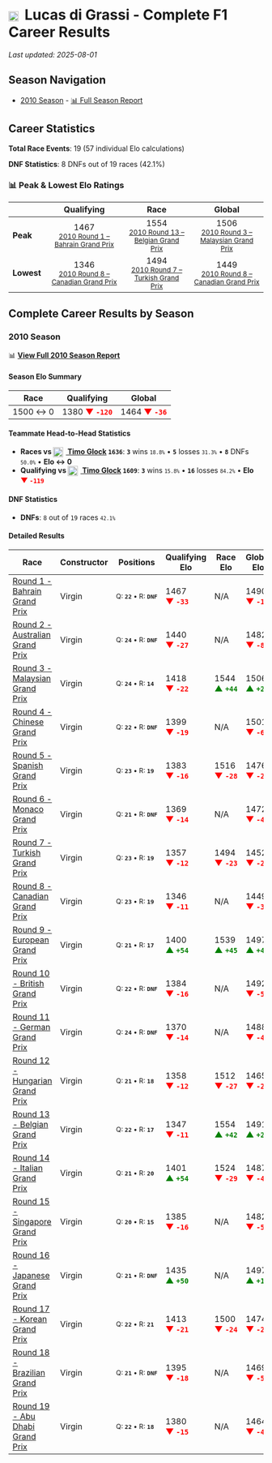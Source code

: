# <img src="https://upload.wikimedia.org/wikipedia/commons/0/05/Flag_of_Brazil.svg" alt="Brazil" width="20" height="auto" style="vertical-align: middle; margin-right: 5px;" onerror="this.outerHTML='🇧🇷'; this.style.marginRight='5px';"/> Lucas di Grassi - Complete F1 Career Results

*Last updated: 2025-08-01*

## Season Navigation

- [2010 Season](#2010-season) - [📊 Full Season Report](../seasons/2010-season-report)

## Career Statistics

**Total Race Events**: 19 (57 individual Elo calculations)

**DNF Statistics**: 8 DNFs out of 19 races (42.1%)

### 📊 Peak & Lowest Elo Ratings

| &nbsp; | Qualifying | Race | Global |
|-------|------------|------|--------|
| **Peak** | <center> 1467 <br/><small> [2010 Round 1 – Bahrain Grand Prix](../seasons/2010-season-report#round-1-bahrain-grand-prix) </small></center> | <center> 1554 <br/><small> [2010 Round 13 – Belgian Grand Prix](../seasons/2010-season-report#round-13-belgian-grand-prix) </small></center> | <center> 1506  <br/><small> [2010 Round 3 – Malaysian Grand Prix](../seasons/2010-season-report#round-3-malaysian-grand-prix) </small></center> |
| **Lowest** | <center> 1346 <br/><small> [2010 Round 8 – Canadian Grand Prix](../seasons/2010-season-report#round-8-canadian-grand-prix) </small></center> | <center> 1494 <br/><small> [2010 Round 7 – Turkish Grand Prix](../seasons/2010-season-report#round-7-turkish-grand-prix) </small></center> | <center> 1449 <br/><small> [2010 Round 8 – Canadian Grand Prix](../seasons/2010-season-report#round-8-canadian-grand-prix) </small></center> |


## Complete Career Results by Season

### 2010 Season

📊 **[View Full 2010 Season Report](../seasons/2010-season-report)**

#### Season Elo Summary

| Race | Qualifying | Global |
|------|------------|--------|
| 1500 ↔ 0 | 1380 **<span style="color: red;">▼&nbsp;`-120`</span>** | 1464 **<span style="color: red;">▼&nbsp;`-36`</span>** |

#### Teammate Head-to-Head Statistics

- **Races vs [<img src="https://upload.wikimedia.org/wikipedia/commons/b/ba/Flag_of_Germany.svg" alt="Germany" width="20" height="auto" style="vertical-align: middle; margin-right: 5px;" onerror="this.outerHTML='🇩🇪'; this.style.marginRight='5px';"/> Timo Glock](timo-glock) `1636`**: **`3`** wins <small>`18.8%`</small> • **`5`** losses <small>`31.3%`</small> • **`8`** DNFs <small>`50.0%`</small> • **Elo ↔ 0**
- **Qualifying vs [<img src="https://upload.wikimedia.org/wikipedia/commons/b/ba/Flag_of_Germany.svg" alt="Germany" width="20" height="auto" style="vertical-align: middle; margin-right: 5px;" onerror="this.outerHTML='🇩🇪'; this.style.marginRight='5px';"/> Timo Glock](timo-glock) `1609`**: **`3`** wins <small>`15.8%`</small> • **`16`** losses <small>`84.2%`</small> • **Elo <span style="color: red;">▼&nbsp;`-119`</span>**

#### DNF Statistics

- **DNFs**: `8` out of `19` races <small>`42.1%`</small>

#### Detailed Results

| Race | Constructor | Positions | Qualifying Elo | Race Elo | Global Elo | Teammate |
|------|-------------|-----------|----------------|----------|------------|----------|
| [Round 1 - Bahrain Grand Prix](../seasons/2010-season-report#round-1-bahrain-grand-prix) | Virgin | <small>Q:&nbsp;**`22`**&nbsp;•&nbsp;R:&nbsp;**`DNF`**</small> | 1467 **<span style="color: red;">▼&nbsp;`-33`</span>** | N/A | 1490 **<span style="color: red;">▼&nbsp;`-10`</span>** | [<img src="https://upload.wikimedia.org/wikipedia/commons/b/ba/Flag_of_Germany.svg" alt="Germany" width="20" height="auto" style="vertical-align: middle; margin-right: 5px;" onerror="this.outerHTML='🇩🇪'; this.style.marginRight='5px';"/> Timo Glock](timo-glock)<br/><small>Q:&nbsp;**`19`**&nbsp;•&nbsp;R:&nbsp;**`DNF`**</small> |
| [Round 2 - Australian Grand Prix](../seasons/2010-season-report#round-2-australian-grand-prix) | Virgin | <small>Q:&nbsp;**`24`**&nbsp;•&nbsp;R:&nbsp;**`DNF`**</small> | 1440 **<span style="color: red;">▼&nbsp;`-27`</span>** | N/A | 1482 **<span style="color: red;">▼&nbsp;`-8`</span>** | [<img src="https://upload.wikimedia.org/wikipedia/commons/b/ba/Flag_of_Germany.svg" alt="Germany" width="20" height="auto" style="vertical-align: middle; margin-right: 5px;" onerror="this.outerHTML='🇩🇪'; this.style.marginRight='5px';"/> Timo Glock](timo-glock)<br/><small>Q:&nbsp;**`23`**&nbsp;•&nbsp;R:&nbsp;**`DNF`**</small> |
| [Round 3 - Malaysian Grand Prix](../seasons/2010-season-report#round-3-malaysian-grand-prix) | Virgin | <small>Q:&nbsp;**`24`**&nbsp;•&nbsp;R:&nbsp;**`14`**</small> | 1418 **<span style="color: red;">▼&nbsp;`-22`</span>** | 1544 **<span style="color: green;">▲&nbsp;`+44`</span>** | 1506 **<span style="color: green;">▲&nbsp;`+24`</span>** | [<img src="https://upload.wikimedia.org/wikipedia/commons/b/ba/Flag_of_Germany.svg" alt="Germany" width="20" height="auto" style="vertical-align: middle; margin-right: 5px;" onerror="this.outerHTML='🇩🇪'; this.style.marginRight='5px';"/> Timo Glock](timo-glock)<br/><small>Q:&nbsp;**`16`**&nbsp;•&nbsp;R:&nbsp;**`23`**</small> |
| [Round 4 - Chinese Grand Prix](../seasons/2010-season-report#round-4-chinese-grand-prix) | Virgin | <small>Q:&nbsp;**`22`**&nbsp;•&nbsp;R:&nbsp;**`DNF`**</small> | 1399 **<span style="color: red;">▼&nbsp;`-19`</span>** | N/A | 1501 **<span style="color: red;">▼&nbsp;`-6`</span>** | [<img src="https://upload.wikimedia.org/wikipedia/commons/b/ba/Flag_of_Germany.svg" alt="Germany" width="20" height="auto" style="vertical-align: middle; margin-right: 5px;" onerror="this.outerHTML='🇩🇪'; this.style.marginRight='5px';"/> Timo Glock](timo-glock)<br/><small>Q:&nbsp;**`19`**&nbsp;•&nbsp;R:&nbsp;**`DNF`**</small> |
| [Round 5 - Spanish Grand Prix](../seasons/2010-season-report#round-5-spanish-grand-prix) | Virgin | <small>Q:&nbsp;**`23`**&nbsp;•&nbsp;R:&nbsp;**`19`**</small> | 1383 **<span style="color: red;">▼&nbsp;`-16`</span>** | 1516 **<span style="color: red;">▼&nbsp;`-28`</span>** | 1476 **<span style="color: red;">▼&nbsp;`-24`</span>** | [<img src="https://upload.wikimedia.org/wikipedia/commons/b/ba/Flag_of_Germany.svg" alt="Germany" width="20" height="auto" style="vertical-align: middle; margin-right: 5px;" onerror="this.outerHTML='🇩🇪'; this.style.marginRight='5px';"/> Timo Glock](timo-glock)<br/><small>Q:&nbsp;**`22`**&nbsp;•&nbsp;R:&nbsp;**`18`**</small> |
| [Round 6 - Monaco Grand Prix](../seasons/2010-season-report#round-6-monaco-grand-prix) | Virgin | <small>Q:&nbsp;**`21`**&nbsp;•&nbsp;R:&nbsp;**`DNF`**</small> | 1369 **<span style="color: red;">▼&nbsp;`-14`</span>** | N/A | 1472 **<span style="color: red;">▼&nbsp;`-4`</span>** | [<img src="https://upload.wikimedia.org/wikipedia/commons/b/ba/Flag_of_Germany.svg" alt="Germany" width="20" height="auto" style="vertical-align: middle; margin-right: 5px;" onerror="this.outerHTML='🇩🇪'; this.style.marginRight='5px';"/> Timo Glock](timo-glock)<br/><small>Q:&nbsp;**`20`**&nbsp;•&nbsp;R:&nbsp;**`DNF`**</small> |
| [Round 7 - Turkish Grand Prix](../seasons/2010-season-report#round-7-turkish-grand-prix) | Virgin | <small>Q:&nbsp;**`23`**&nbsp;•&nbsp;R:&nbsp;**`19`**</small> | 1357 **<span style="color: red;">▼&nbsp;`-12`</span>** | 1494 **<span style="color: red;">▼&nbsp;`-23`</span>** | 1452 **<span style="color: red;">▼&nbsp;`-20`</span>** | [<img src="https://upload.wikimedia.org/wikipedia/commons/b/ba/Flag_of_Germany.svg" alt="Germany" width="20" height="auto" style="vertical-align: middle; margin-right: 5px;" onerror="this.outerHTML='🇩🇪'; this.style.marginRight='5px';"/> Timo Glock](timo-glock)<br/><small>Q:&nbsp;**`21`**&nbsp;•&nbsp;R:&nbsp;**`18`**</small> |
| [Round 8 - Canadian Grand Prix](../seasons/2010-season-report#round-8-canadian-grand-prix) | Virgin | <small>Q:&nbsp;**`23`**&nbsp;•&nbsp;R:&nbsp;**`19`**</small> | 1346 **<span style="color: red;">▼&nbsp;`-11`</span>** | N/A | 1449 **<span style="color: red;">▼&nbsp;`-3`</span>** | [<img src="https://upload.wikimedia.org/wikipedia/commons/b/ba/Flag_of_Germany.svg" alt="Germany" width="20" height="auto" style="vertical-align: middle; margin-right: 5px;" onerror="this.outerHTML='🇩🇪'; this.style.marginRight='5px';"/> Timo Glock](timo-glock)<br/><small>Q:&nbsp;**`21`**&nbsp;•&nbsp;R:&nbsp;**`DNF`**</small> |
| [Round 9 - European Grand Prix](../seasons/2010-season-report#round-9-european-grand-prix) | Virgin | <small>Q:&nbsp;**`21`**&nbsp;•&nbsp;R:&nbsp;**`17`**</small> | 1400 **<span style="color: green;">▲&nbsp;`+54`</span>** | 1539 **<span style="color: green;">▲&nbsp;`+45`</span>** | 1497 **<span style="color: green;">▲&nbsp;`+48`</span>** | [<img src="https://upload.wikimedia.org/wikipedia/commons/b/ba/Flag_of_Germany.svg" alt="Germany" width="20" height="auto" style="vertical-align: middle; margin-right: 5px;" onerror="this.outerHTML='🇩🇪'; this.style.marginRight='5px';"/> Timo Glock](timo-glock)<br/><small>Q:&nbsp;**`22`**&nbsp;•&nbsp;R:&nbsp;**`19`**</small> |
| [Round 10 - British Grand Prix](../seasons/2010-season-report#round-10-british-grand-prix) | Virgin | <small>Q:&nbsp;**`22`**&nbsp;•&nbsp;R:&nbsp;**`DNF`**</small> | 1384 **<span style="color: red;">▼&nbsp;`-16`</span>** | N/A | 1492 **<span style="color: red;">▼&nbsp;`-5`</span>** | [<img src="https://upload.wikimedia.org/wikipedia/commons/b/ba/Flag_of_Germany.svg" alt="Germany" width="20" height="auto" style="vertical-align: middle; margin-right: 5px;" onerror="this.outerHTML='🇩🇪'; this.style.marginRight='5px';"/> Timo Glock](timo-glock)<br/><small>Q:&nbsp;**`19`**&nbsp;•&nbsp;R:&nbsp;**`18`**</small> |
| [Round 11 - German Grand Prix](../seasons/2010-season-report#round-11-german-grand-prix) | Virgin | <small>Q:&nbsp;**`24`**&nbsp;•&nbsp;R:&nbsp;**`DNF`**</small> | 1370 **<span style="color: red;">▼&nbsp;`-14`</span>** | N/A | 1488 **<span style="color: red;">▼&nbsp;`-4`</span>** | [<img src="https://upload.wikimedia.org/wikipedia/commons/b/ba/Flag_of_Germany.svg" alt="Germany" width="20" height="auto" style="vertical-align: middle; margin-right: 5px;" onerror="this.outerHTML='🇩🇪'; this.style.marginRight='5px';"/> Timo Glock](timo-glock)<br/><small>Q:&nbsp;**`23`**&nbsp;•&nbsp;R:&nbsp;**`18`**</small> |
| [Round 12 - Hungarian Grand Prix](../seasons/2010-season-report#round-12-hungarian-grand-prix) | Virgin | <small>Q:&nbsp;**`21`**&nbsp;•&nbsp;R:&nbsp;**`18`**</small> | 1358 **<span style="color: red;">▼&nbsp;`-12`</span>** | 1512 **<span style="color: red;">▼&nbsp;`-27`</span>** | 1465 **<span style="color: red;">▼&nbsp;`-22`</span>** | [<img src="https://upload.wikimedia.org/wikipedia/commons/b/ba/Flag_of_Germany.svg" alt="Germany" width="20" height="auto" style="vertical-align: middle; margin-right: 5px;" onerror="this.outerHTML='🇩🇪'; this.style.marginRight='5px';"/> Timo Glock](timo-glock)<br/><small>Q:&nbsp;**`18`**&nbsp;•&nbsp;R:&nbsp;**`16`**</small> |
| [Round 13 - Belgian Grand Prix](../seasons/2010-season-report#round-13-belgian-grand-prix) | Virgin | <small>Q:&nbsp;**`22`**&nbsp;•&nbsp;R:&nbsp;**`17`**</small> | 1347 **<span style="color: red;">▼&nbsp;`-11`</span>** | 1554 **<span style="color: green;">▲&nbsp;`+42`</span>** | 1491 **<span style="color: green;">▲&nbsp;`+26`</span>** | [<img src="https://upload.wikimedia.org/wikipedia/commons/b/ba/Flag_of_Germany.svg" alt="Germany" width="20" height="auto" style="vertical-align: middle; margin-right: 5px;" onerror="this.outerHTML='🇩🇪'; this.style.marginRight='5px';"/> Timo Glock](timo-glock)<br/><small>Q:&nbsp;**`20`**&nbsp;•&nbsp;R:&nbsp;**`18`**</small> |
| [Round 14 - Italian Grand Prix](../seasons/2010-season-report#round-14-italian-grand-prix) | Virgin | <small>Q:&nbsp;**`21`**&nbsp;•&nbsp;R:&nbsp;**`20`**</small> | 1401 **<span style="color: green;">▲&nbsp;`+54`</span>** | 1524 **<span style="color: red;">▼&nbsp;`-29`</span>** | 1487 **<span style="color: red;">▼&nbsp;`-4`</span>** | [<img src="https://upload.wikimedia.org/wikipedia/commons/b/ba/Flag_of_Germany.svg" alt="Germany" width="20" height="auto" style="vertical-align: middle; margin-right: 5px;" onerror="this.outerHTML='🇩🇪'; this.style.marginRight='5px';"/> Timo Glock](timo-glock)<br/><small>Q:&nbsp;**`24`**&nbsp;•&nbsp;R:&nbsp;**`17`**</small> |
| [Round 15 - Singapore Grand Prix](../seasons/2010-season-report#round-15-singapore-grand-prix) | Virgin | <small>Q:&nbsp;**`20`**&nbsp;•&nbsp;R:&nbsp;**`15`**</small> | 1385 **<span style="color: red;">▼&nbsp;`-16`</span>** | N/A | 1482 **<span style="color: red;">▼&nbsp;`-5`</span>** | [<img src="https://upload.wikimedia.org/wikipedia/commons/b/ba/Flag_of_Germany.svg" alt="Germany" width="20" height="auto" style="vertical-align: middle; margin-right: 5px;" onerror="this.outerHTML='🇩🇪'; this.style.marginRight='5px';"/> Timo Glock](timo-glock)<br/><small>Q:&nbsp;**`18`**&nbsp;•&nbsp;R:&nbsp;**`DNF`**</small> |
| [Round 16 - Japanese Grand Prix](../seasons/2010-season-report#round-16-japanese-grand-prix) | Virgin | <small>Q:&nbsp;**`21`**&nbsp;•&nbsp;R:&nbsp;**`DNF`**</small> | 1435 **<span style="color: green;">▲&nbsp;`+50`</span>** | N/A | 1497 **<span style="color: green;">▲&nbsp;`+15`</span>** | [<img src="https://upload.wikimedia.org/wikipedia/commons/b/ba/Flag_of_Germany.svg" alt="Germany" width="20" height="auto" style="vertical-align: middle; margin-right: 5px;" onerror="this.outerHTML='🇩🇪'; this.style.marginRight='5px';"/> Timo Glock](timo-glock)<br/><small>Q:&nbsp;**`22`**&nbsp;•&nbsp;R:&nbsp;**`14`**</small> |
| [Round 17 - Korean Grand Prix](../seasons/2010-season-report#round-17-korean-grand-prix) | Virgin | <small>Q:&nbsp;**`22`**&nbsp;•&nbsp;R:&nbsp;**`21`**</small> | 1413 **<span style="color: red;">▼&nbsp;`-21`</span>** | 1500 **<span style="color: red;">▼&nbsp;`-24`</span>** | 1474 **<span style="color: red;">▼&nbsp;`-23`</span>** | [<img src="https://upload.wikimedia.org/wikipedia/commons/b/ba/Flag_of_Germany.svg" alt="Germany" width="20" height="auto" style="vertical-align: middle; margin-right: 5px;" onerror="this.outerHTML='🇩🇪'; this.style.marginRight='5px';"/> Timo Glock](timo-glock)<br/><small>Q:&nbsp;**`19`**&nbsp;•&nbsp;R:&nbsp;**`19`**</small> |
| [Round 18 - Brazilian Grand Prix](../seasons/2010-season-report#round-18-brazilian-grand-prix) | Virgin | <small>Q:&nbsp;**`21`**&nbsp;•&nbsp;R:&nbsp;**`DNF`**</small> | 1395 **<span style="color: red;">▼&nbsp;`-18`</span>** | N/A | 1469 **<span style="color: red;">▼&nbsp;`-5`</span>** | [<img src="https://upload.wikimedia.org/wikipedia/commons/b/ba/Flag_of_Germany.svg" alt="Germany" width="20" height="auto" style="vertical-align: middle; margin-right: 5px;" onerror="this.outerHTML='🇩🇪'; this.style.marginRight='5px';"/> Timo Glock](timo-glock)<br/><small>Q:&nbsp;**`17`**&nbsp;•&nbsp;R:&nbsp;**`20`**</small> |
| [Round 19 - Abu Dhabi Grand Prix](../seasons/2010-season-report#round-19-abu-dhabi-grand-prix) | Virgin | <small>Q:&nbsp;**`22`**&nbsp;•&nbsp;R:&nbsp;**`18`**</small> | 1380 **<span style="color: red;">▼&nbsp;`-15`</span>** | N/A | 1464 **<span style="color: red;">▼&nbsp;`-4`</span>** | [<img src="https://upload.wikimedia.org/wikipedia/commons/b/ba/Flag_of_Germany.svg" alt="Germany" width="20" height="auto" style="vertical-align: middle; margin-right: 5px;" onerror="this.outerHTML='🇩🇪'; this.style.marginRight='5px';"/> Timo Glock](timo-glock)<br/><small>Q:&nbsp;**`21`**&nbsp;•&nbsp;R:&nbsp;**`DNF`**</small> |

